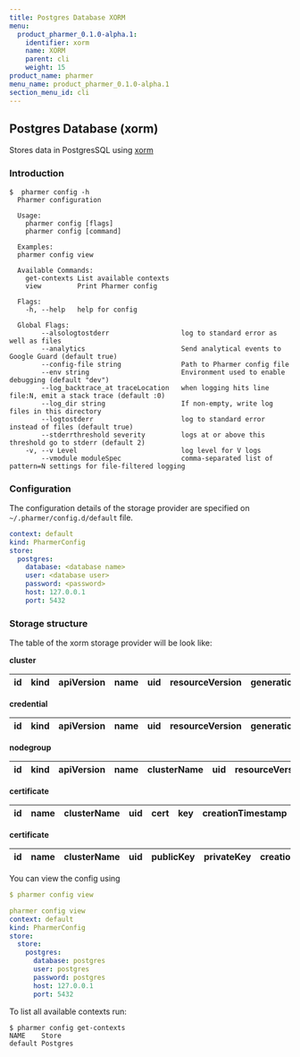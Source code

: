 ```yaml
---
title: Postgres Database XORM
menu:
  product_pharmer_0.1.0-alpha.1:
    identifier: xorm
    name: XORM
    parent: cli
    weight: 15
product_name: pharmer
menu_name: product_pharmer_0.1.0-alpha.1
section_menu_id: cli
---
```


## Postgres Database (xorm)

Stores data in PostgresSQL using [xorm](https://github.com/go-xorm/xorm)


### Introduction

```console
$  pharmer config -h
  Pharmer configuration

  Usage:
    pharmer config [flags]
    pharmer config [command]

  Examples:
  pharmer config view

  Available Commands:
    get-contexts List available contexts
    view         Print Pharmer config

  Flags:
    -h, --help   help for config

  Global Flags:
        --alsologtostderr                  log to standard error as well as files
        --analytics                        Send analytical events to Google Guard (default true)
        --config-file string               Path to Pharmer config file
        --env string                       Environment used to enable debugging (default "dev")
        --log_backtrace_at traceLocation   when logging hits line file:N, emit a stack trace (default :0)
        --log_dir string                   If non-empty, write log files in this directory
        --logtostderr                      log to standard error instead of files (default true)
        --stderrthreshold severity         logs at or above this threshold go to stderr (default 2)
    -v, --v Level                          log level for V logs
        --vmodule moduleSpec               comma-separated list of pattern=N settings for file-filtered logging
```

### Configuration

The configuration details of the storage provider are specified on `~/.pharmer/config.d/default` file.

```yaml
context: default
kind: PharmerConfig
store:
  postgres:
    database: <database name>
    user: <database user>
    password: <password>
    host: 127.0.0.1
    port: 5432
```

### Storage structure

The table of the xorm storage provider will be look like:

**cluster**

|id|kind|apiVersion|name|uid|resourceVersion|generation|labels|data|creationTimestamp|dateModified|deletionTimestamp|
|--|----|----------|----|---|---------------|----------|------|----|-----------------|------------|-----------------|

**credential**

|id|kind|apiVersion|name|uid|resourceVersion|generation|labels|data|creationTimestamp|dateModified|deletionTimestamp|
|--|----|----------|----|---|---------------|----------|------|----|-----------------|------------|-----------------|

**nodegroup**

|id|kind|apiVersion|name|clusterName|uid|resourceVersion|generation|labels|data|creationTimestamp|dateModified|deletionTimestamp|
|--|----|----------|----|-----------|---|---------------|----------|------|----|-----------------|------------|-----------------|

**certificate**

|id|name|clusterName|uid|cert|key|creationTimestamp|dateModified|deletionTimestamp|
|--|----|-----------|---|----|---|-----------------|------------|-----------------|

**certificate**

|id|name|clusterName|uid|publicKey|privateKey|creationTimestamp|dateModified|deletionTimestamp|
|--|----|-----------|---|---------|----------|-----------------|------------|-----------------|


You can view the config using
```yaml
$ pharmer config view

pharmer config view
context: default
kind: PharmerConfig
store:
  store:
    postgres:
      database: postgres
      user: postgres
      password: postgres
      host: 127.0.0.1
      port: 5432

```

To list all available contexts run:
```console
$ pharmer config get-contexts
NAME	Store
default	Postgres

```